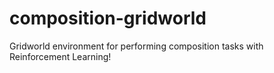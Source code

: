 # composition-gridworld
Gridworld environment for performing composition tasks with Reinforcement Learning!

